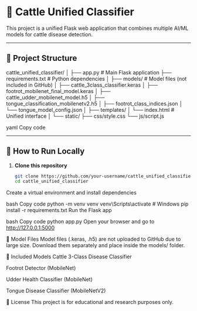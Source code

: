 # 🐄 Cattle Unified Classifier

This project is a unified Flask web application that combines multiple AI/ML models for cattle disease detection.

---

## 📁 Project Structure
cattle_unified_classifier/
│
├── app.py # Main Flask application
├── requirements.txt # Python dependencies
│
├── models/ # Model files (not included in GitHub)
│ ├── cattle_3class_classifier.keras
│ ├── footrot_mobilenet_final_model.keras
│ ├── cattle_udder_mobilenet_model.h5
│ ├── tongue_classification_mobilenetv2.h5
│ ├── footrot_class_indices.json
│ └── tongue_model_config.json
│
├── templates/
│ └── index.html # Unified interface
│
└── static/
├── css/style.css
└── js/script.js

yaml
Copy code

---

## 🚀 How to Run Locally

1. **Clone this repository**
   ```bash
   git clone https://github.com/your-username/cattle_unified_classifier.git
   cd cattle_unified_classifier
Create a virtual environment and install dependencies

bash
Copy code
python -m venv venv
venv\Scripts\activate   # Windows
pip install -r requirements.txt
Run the Flask app

bash
Copy code
python app.py
Open your browser and go to http://127.0.0.1:5000

💾 Model Files
Model files (.keras, .h5) are not uploaded to GitHub due to large size.
Download them separately and place inside the models/ folder.

🧠 Included Models
Cattle 3-Class Disease Classifier

Footrot Detector (MobileNet)

Udder Health Classifier (MobileNet)

Tongue Disease Classifier (MobileNetV2)

📜 License
This project is for educational and research purposes only.
